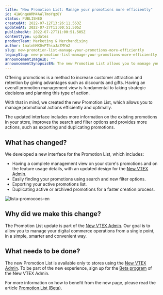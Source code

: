 ```yaml
---
title: "New Promotion List: Manage your promotions more efficiently"
id: 41WGnqeWRM4AWlTmoYqz8Y
status: PUBLISHED
createdAt: 2022-07-12T13:26:11.563Z
updatedAt: 2022-07-27T11:00:51.505Z
publishedAt: 2022-07-27T11:00:51.505Z
contentType: updates
productTeam: Marketing & Merchandising
author: 1malnhMX0vPThsaJaZMYm2
slug: new-promotion-list-manage-your-promotions-more-efficiently
legacySlug: new-promotion-list-manage-your-promotions-more-efficiently
announcementImageID: ""
announcementSynopsisEN: The new Promotion List allows you to manage your store's promotions in a complete and optimized way.
---
```


Offering promotions is a method to increase customer attraction and retention by giving advantages such as discounts and gifts. Having an overall promotion management view is fundamental to taking strategic decisions and planning this type of action.

With that in mind, we created the new Promotion List, which allows you to manage promotional actions efficiently and optimally.

The updated interface includes more information on the existing promotions in your store, improves the search and filter options and provides more actions, such as exporting and duplicating promotions.

## What has changed?

We developed a new interface for the Promotion List, which includes:

* Having a complete management view on your store's promotions and on the feature usage details, with an updated design for the [New VTEX Admin](https://content.vtex.com/join-new-admin-beta-program-en/?utm_source=announcement&utm_medium=help_center&utm_campaign=promotions_list).
* Easily finding your promotions using search and new filter options.
* Exporting your active promotions list.
* Duplicating active or archived promotions for a faster creation process.

![lista-promocoes-en](https://images.ctfassets.net/alneenqid6w5/5J9dSnkUhLm1gTUjhUftrP/f08b0d232c4b386e29cc75c436f91471/promotions-list-en.PNG)

## Why did we make this change?

The Promotion List update is part of the [New VTEX Admin](https://content.vtex.com/join-new-admin-beta-program-en/?utm_source=announcement&utm_medium=help_center&utm_campaign=promotions_list). Our goal is to allow you to manage your digital commerce operations from a single point, in a simple, smarter and convenient way.

## What needs to be done?

The new Promotion List is available only to stores using the [New VTEX Admin](https://help.vtex.com/en/announcements/welcome-to-the-redesigned-vtex-admin--5tLPBodp6Xu03vYdyBTGTa). To be part of the new experience, sign up for the [Beta program](https://content.vtex.com/join-new-admin-beta-program-en/?utm_source=announcement&utm_medium=help_center&utm_campaign=promotions_list) of the New VTEX Admin.

For more information on how to benefit from the new page, please read the article [Promotion List (Beta)](https://help.vtex.com/en/tutorial/promotions-list-beta--4yB7nNdliiFxBTXE19GCIi).
